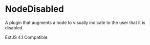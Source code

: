 NodeDisabled
============

A plugin that augments a node to visually indicate to the user that it is disabled.

ExtJS 4.1 Compatible
